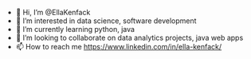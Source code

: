 - 👋 Hi, I’m @EllaKenfack
- 👀 I’m interested in data science, software development
- 🌱 I’m currently learning python, java 
- 💞️ I’m looking to collaborate on data analytics projects, java web apps
- 📫 How to reach me https://www.linkedin.com/in/ella-kenfack/

<!---
EllaKenfack/EllaKenfack is a ✨ special ✨ repository because its `README.md` (this file) appears on your GitHub profile.
You can click the Preview link to take a look at your changes.
--->

